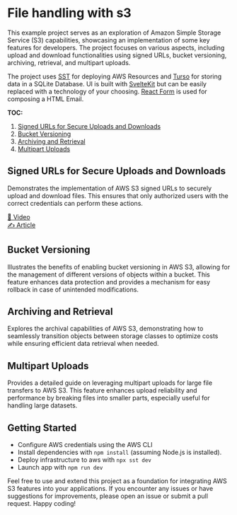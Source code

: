 # File handling with s3

This example project serves as an exploration of Amazon Simple Storage Service (S3) capabilities, showcasing an implementation of some key features for developers. The project focuses on various aspects, including upload and download functionalities using signed URLs, bucket versioning, archiving, retrieval, and multipart uploads.

The project uses [SST](https://sst.dev) for deploying AWS Resources and [Turso](https://turso.tech) for storing data in a SQLite Database.
UI is built with [SvelteKit](https://kit.svelte.dev/) but can be easily replaced with a technology of your choosing. [React Form](https://react.email/) is used for
composing a HTML Email.

**TOC:**

1. [Signed URLs for Secure Uploads and Downloads](#signed-urls-for-secure-uploads-and-downloads)
2. [Bucket Versioning](#bucket-versioning)
3. [Archiving and Retrieval](#archiving-and-retrieval)
4. [Multipart Uploads](#multipart-uploads)

## Signed URLs for Secure Uploads and Downloads

Demonstrates the implementation of AWS S3 signed URLs to securely upload and download files. This ensures that only authorized users with the correct credentials can perform these actions.

[🎥 Video](https://www.youtube.com/watch?v=1nmJldXxgGY) <br/>
[✍️ Article](https://exanubes/blog/upload-and-download-files-using-signed-urls)

## Bucket Versioning

Illustrates the benefits of enabling bucket versioning in AWS S3, allowing for the management of different versions of objects within a bucket. This feature enhances data protection and provides a mechanism for easy rollback in case of unintended modifications.

## Archiving and Retrieval

Explores the archival capabilities of AWS S3, demonstrating how to seamlessly transition objects between storage classes to optimize costs while ensuring efficient data retrieval when needed.

## Multipart Uploads

Provides a detailed guide on leveraging multipart uploads for large file transfers to AWS S3. This feature enhances upload reliability and performance by breaking files into smaller parts, especially useful for handling large datasets.

## Getting Started

- Configure AWS credentials using the AWS CLI
- Install dependencies with `npm install` (assuming Node.js is installed).
- Deploy infrastructure to aws with `npx sst dev`
- Launch app with `npm run dev`

Feel free to use and extend this project as a foundation for integrating AWS S3 features into your applications. If you encounter any issues or have suggestions for improvements, please open an issue or submit a pull request. Happy coding!
